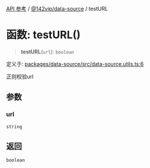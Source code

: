 [API 参考](../../../index.md) / [@142vip/data-source](../index.md) / testURL

# 函数: testURL()

> **testURL**(`url`): `boolean`

定义于: [packages/data-source/src/data-source.utils.ts:6](https://github.com/142vip/core-x/blob/b6807ccf6c96718daee70c368eee9968a0b34d48/packages/data-source/src/data-source.utils.ts#L6)

正则校验url

## 参数

### url

`string`

## 返回

`boolean`
